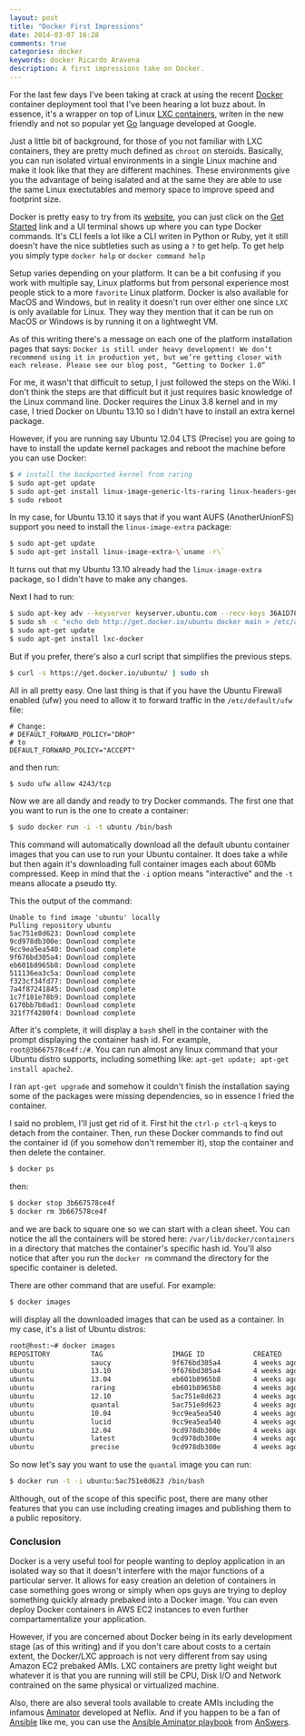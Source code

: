 ```yaml
---
layout: post
title: "Docker First Impressions"
date: 2014-03-07 16:28
comments: true
categories: docker
keywords: docker Ricardo Aravena
description: A first impressions take on Docker.
---
```


For the last few days I've been taking at crack at using the recent [Docker](https://www.docker.io/) container deployment tool that I've been
hearing a lot buzz about.
In essence, it's a wrapper on top of Linux [LXC containers](https://linuxcontainers.org/),  writen in the new friendly and not so popular yet [Go](http://golang.org/) language developed at Google.

Just a little bit of background, for those of you not familiar with LXC containers,
they are pretty much defined as `chroot` on steroids. Basically, you can run isolated virtual
environments in a single Linux machine and make it look like that they are different machines.
These environments give you the advantage of being isalated and at the same they are able to use
the same Linux exectutables and memory space to improve speed and footprint size.

Docker is pretty easy to try from its [website](https://www.docker.io/), you can just click on the [Get Started](https://www.docker.io/gettingstarted/) 
link and a UI terminal shows up where you can type Docker commands. It's CLI feels a lot like a CLI writen in Python or Ruby, yet it still doesn't
have the nice subtleties such as using a `?` to get help. To get help you simply type `docker help` or `docker command help` 

Setup varies depending on your platform. It can be a bit confusing if you work with multiple say, Linux platforms but from personal experience
most people stick to a more `favorite` Linux platform. Docker is also available for MacOS and Windows, but in reality 
it doesn't run over either one since `LXC` is only available for Linux. They way they mention that it can be run on MacOS or Windows is by running 
it on a lightweght VM. 

As of this writing there's a message on each one of the platform installation pages that says: `Docker is still under heavy development! We don’t recommend using it in production yet, but we’re getting closer with each release. Please see our blog post, “Getting to Docker 1.0”`

For me, it wasn't that difficult to setup, I just followed the steps on the Wiki. I don't think the steps
are that difficult but it just requires basic knowledge of the Linux command line.
Docker requires the Linux 3.8 kernel and in my case, I tried Docker on Ubuntu 13.10 so I didn't have to install an extra kernel package.

However, if you are running say Ubuntu 12.04 LTS (Precise) you are going to have to install the update kernel packages and reboot the machine 
before you can use Docker:


``` bash linenos:false
$ # install the backported kernel from raring
$ sudo apt-get update
$ sudo apt-get install linux-image-generic-lts-raring linux-headers-generic-lts-raring
$ sudo reboot
```

In my case, for Ubuntu 13.10 it says that if you want AUFS (AnotherUnionFS) support you need to install the `linux-image-extra` package:

``` bash linenos:false
$ sudo apt-get update
$ sudo apt-get install linux-image-extra-\`uname -r\`
```

It turns out that my Ubuntu 13.10 already had the `linux-image-extra` package, so I didn't have to make any changes. 


Next I had to run:

``` bash linenos:false
$ sudo apt-key adv --keyserver keyserver.ubuntu.com --recv-keys 36A1D7869245C8950F966E92D8576A8BA88D21E9
$ sudo sh -c "echo deb http://get.docker.io/ubuntu docker main > /etc/apt/sources.list.d/docker.list"
$ sudo apt-get update
$ sudo apt-get install lxc-docker
```

But if you prefer,  there's also a curl script that simplifies the previous steps.

``` bash linenos:false
$ curl -s https://get.docker.io/ubuntu/ | sudo sh
```

All in all pretty easy.  One last thing is that if you have the Ubuntu Firewall enabled (ufw) you need
to allow it to forward traffic in the `/etc/default/ufw` file:

```
# Change:
# DEFAULT_FORWARD_POLICY="DROP"
# to
DEFAULT_FORWARD_POLICY="ACCEPT"
```
and then run:

``` bash linenos:false
$ sudo ufw allow 4243/tcp
```

Now we are all dandy and ready to try Docker commands. The first one that you want to run is
the one to create a container:

``` bash linenos:false
$ sudo docker run -i -t ubuntu /bin/bash
```

This command will automatically download all the default ubuntu container images that you can use to run your Ubuntu container. It does take a while but then again it's downloading full container images each about 60Mb compressed. Keep in mind that the `-i` option means "interactive" and the `-t` means allocate a pseudo tty.

This the output of the command:

``` text linenos:false
Unable to find image 'ubuntu' locally
Pulling repository ubuntu
5ac751e8d623: Download complete
9cd978db300e: Download complete
9cc9ea5ea540: Download complete
9f676bd305a4: Download complete
eb601b8965b8: Download complete
511136ea3c5a: Download complete
f323cf34fd77: Download complete
7a4f87241845: Download complete
1c7f181e78b9: Download complete
6170bb7b0ad1: Download complete
321f7f4200f4: Download complete
```

After it's complete, it will display a `bash` shell in the container with the prompt displaying the container hash id. For example, `root@3b667578ce4f:/#`. You can run almost any linux command that your Ubuntu distro supports, including something like: `apt-get update; apt-get install apache2`. 

I ran `apt-get upgrade` and somehow it couldn't finish the installation saying some of the packages were missing dependencies, so in essence I fried the container.

I said no problem, I'll just get rid of it. First hit the `ctrl-p ctrl-q` keys to detach from the container. Then, run these Docker commands to find out the container id (if you somehow don't remember it), stop the container and then delete the container.

``` bash list-containers linenos:false
$ docker ps
```

then:

``` bash linenos:false
$ docker stop 3b667578ce4f
$ docker rm 3b667578ce4f
```
and we are back to square one so we can start with a clean sheet. You can notice the all the containers will be stored here: `/var/lib/docker/containers` in a directory that matches the container's specific hash id. You'll also notice that after you run the `docker rm` command the directory for the specific container is deleted.

There are other command that are useful. For example:

``` bash linenos:false
$ docker images
```
will display all the downloaded images that can be used as a container. In my case, it's a list of Ubuntu distros:

``` bash linenos:false
root@host:~# docker images
REPOSITORY          TAG                 IMAGE ID            CREATED             VIRTUAL SIZE
ubuntu              saucy               9f676bd305a4        4 weeks ago         182.1 MB
ubuntu              13.10               9f676bd305a4        4 weeks ago         182.1 MB
ubuntu              13.04               eb601b8965b8        4 weeks ago         170.2 MB
ubuntu              raring              eb601b8965b8        4 weeks ago         170.2 MB
ubuntu              12.10               5ac751e8d623        4 weeks ago         161.4 MB
ubuntu              quantal             5ac751e8d623        4 weeks ago         161.4 MB
ubuntu              10.04               9cc9ea5ea540        4 weeks ago         183 MB
ubuntu              lucid               9cc9ea5ea540        4 weeks ago         183 MB
ubuntu              12.04               9cd978db300e        4 weeks ago         204.7 MB
ubuntu              latest              9cd978db300e        4 weeks ago         204.7 MB
ubuntu              precise             9cd978db300e        4 weeks ago         204.7 MB
```

So now let's say you want to use the `quantal` image you can run:

``` bash linenos:false
$ docker run -t -i ubuntu:5ac751e8d623 /bin/bash
```

Although, out of the scope of this specific post, there are many other features that you can use including creating images and publishing them to a public repository. 

### Conclusion ###

Docker is a very useful tool for people wanting to deploy application in an isolated way so that it doesn't interfere with the major functions of a particular server. It allows for easy creation an deletion of containers in case something goes wrong or simply when ops guys are trying to deploy something quickly already prebaked into a Docker image. You can even deploy Docker containers in AWS EC2 instances to even further compartamentalize your application. 

However, if you are concerned about Docker being in its early development stage (as of this writing) and if you don't care about costs to a certain extent, the Docker/LXC approach is not very different from say using Amazon EC2 prebaked AMIs. LXC containers are pretty light weight but whatever it is that you are running will still be CPU, Disk I/O and Network contrained on the same physical or virtualized machine.

Also, there are also several tools available to create AMIs including the infamous [Aminator](https://github.com/Netflix/aminator) developed at Neflix. And if you happen to be a fan of [Ansible](http://www.ansible.com/home) like me, you can use the [Ansible Aminator playbook](https://github.com/Answers4AWS/netflixoss-ansible/) from [AnSwers](http://answersforaws.com/).

